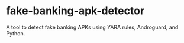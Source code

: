 # fake-banking-apk-detector
A tool to detect fake banking APKs using YARA rules, Androguard, and Python.
